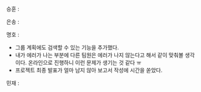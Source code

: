 승훈 :

은송 :

명호 :  
- 그룹 계획에도 검색할 수 있는 기능을 추가했다.
- 내가 에러가 나는 부분에 다른 팀원은 에러가 나지 않는다고 해서 같이 맞춰볼 생각이다. 온라인으로 진행하니 이런 문제가 생기는 것 같다 ㅠ
- 프로젝트 최종 발표가 얼마 남지 않아 보고서 작성에 시간을 쏟았다.

민재 :
